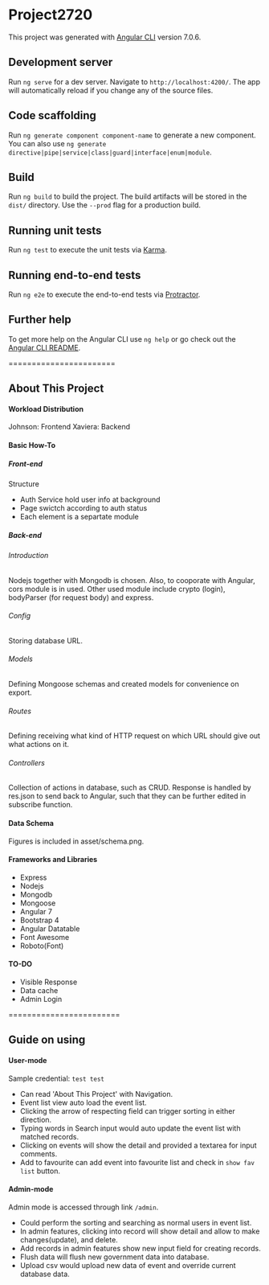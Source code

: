 # Project2720

This project was generated with [Angular CLI](https://github.com/angular/angular-cli) version 7.0.6.

## Development server

Run `ng serve` for a dev server. Navigate to `http://localhost:4200/`. The app will automatically reload if you change any of the source files.

## Code scaffolding

Run `ng generate component component-name` to generate a new component. You can also use `ng generate directive|pipe|service|class|guard|interface|enum|module`.

## Build

Run `ng build` to build the project. The build artifacts will be stored in the `dist/` directory. Use the `--prod` flag for a production build.

## Running unit tests

Run `ng test` to execute the unit tests via [Karma](https://karma-runner.github.io).

## Running end-to-end tests

Run `ng e2e` to execute the end-to-end tests via [Protractor](http://www.protractortest.org/).

## Further help

To get more help on the Angular CLI use `ng help` or go check out the [Angular CLI README](https://github.com/angular/angular-cli/blob/master/README.md).

=======================
## About This Project

#### Workload Distribution
Johnson: Frontend
Xaviera: Backend

#### Basic How-To

##### Front-end
Structure
* Auth Service hold user info at background
* Page swictch according to auth status
* Each element is a separtate module

##### Back-end
###### Introduction
Nodejs together with Mongodb is chosen. Also, to cooporate with Angular, cors module is in used. Other used module include crypto (login), bodyParser (for request body) and express.

###### Config
Storing database URL.

###### Models
Defining Mongoose schemas and created models for convenience on export.

###### Routes
Defining receiving what kind of HTTP request on which URL should give out what actions on it.

###### Controllers
Collection of actions in database, such as CRUD. Response is handled by res.json to send back to Angular, such that they can be further edited in subscribe function.

#### Data Schema
Figures is included in asset/schema.png.

#### Frameworks and Libraries
* Express
* Nodejs
* Mongodb
* Mongoose
* Angular 7
* Bootstrap 4
* Angular Datatable
* Font Awesome
* Roboto(Font)

#### TO-DO
* Visible Response
* Data cache
* Admin Login

========================
## Guide on using

#### User-mode
Sample credential: `test test`
* Can read 'About This Project' with Navigation.
* Event list view auto load the event list.
* Clicking the arrow of respecting field can trigger sorting in either direction.
* Typing words in Search input would auto update the event list with matched records.
* Clicking on events will show the detail and provided a textarea for input comments.
* Add to favourite can add event into favourite list and check in `show fav list` button.

#### Admin-mode
Admin mode is accessed through link `/admin`.
* Could perform the sorting and searching as normal users in event list.
* In admin features, clicking into record will show detail and allow to make changes(update), and delete.
* Add records in admin features show new input field for creating records.
* Flush data will flush new government data into database.
* Upload csv would upload new data of event and override current database data.
